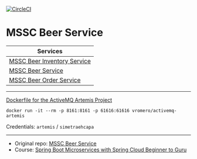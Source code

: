 [![CircleCI](https://circleci.com/gh/Shterneregen/mssc-beer-service.svg?style=svg)](https://circleci.com/gh/Shterneregen/mssc-beer-service)

# MSSC Beer Service

| Services                                                                                   |
| ------------------------------------------------------------------------------------------ |
| [MSSC Beer Inventory Service](https://github.com/Shterneregen/mssc-beer-inventory-service) |
| [MSSC Beer Service](https://github.com/Shterneregen/mssc-beer-service)                     |
| [MSSC Beer Order Service](https://github.com/Shterneregen/mssc-beer-service)               |

---

[Dockerfile for the ActiveMQ Artemis Project](https://github.com/vromero/activemq-artemis-docker)
```console
docker run -it --rm -p 8161:8161 -p 61616:61616 vromero/activemq-artemis
``` 
Credentials: 
`artemis` / `simetraehcapa`

---
* Original repo:
[MSSC Beer Service](https://github.com/springframeworkguru/mssc-beer-service)
* Course: 
[Spring Boot Microservices with Spring Cloud Beginner to Guru](https://www.udemy.com/course/spring-boot-microservices-with-spring-cloud-beginner-to-guru/)